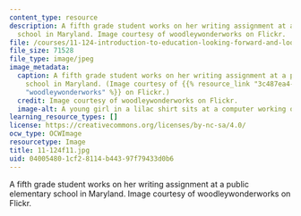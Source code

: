 ```yaml
---
content_type: resource
description: A fifth grade student works on her writing assignment at a public elementary
  school in Maryland. Image courtesy of woodleywonderworks on Flickr.
file: /courses/11-124-introduction-to-education-looking-forward-and-looking-back-on-education-fall-2011/040054801cf28114b44397f79433d0b6_11-124f11.jpg
file_size: 71528
file_type: image/jpeg
image_metadata:
  caption: A fifth grade student works on her writing assignment at a public elementary
    school in Maryland. (Image courtesy of {{% resource_link "3c487ea4-e824-4d20-977d-3ca32a21525c"
    "woodleywonderworks" %}} on Flickr.)
  credit: Image courtesy of woodleywonderworks on Flickr.
  image-alt: A young girl in a lilac shirt sits at a computer working on homework.
learning_resource_types: []
license: https://creativecommons.org/licenses/by-nc-sa/4.0/
ocw_type: OCWImage
resourcetype: Image
title: 11-124f11.jpg
uid: 04005480-1cf2-8114-b443-97f79433d0b6
---
```

A fifth grade student works on her writing assignment at a public elementary school in Maryland. Image courtesy of woodleywonderworks on Flickr.